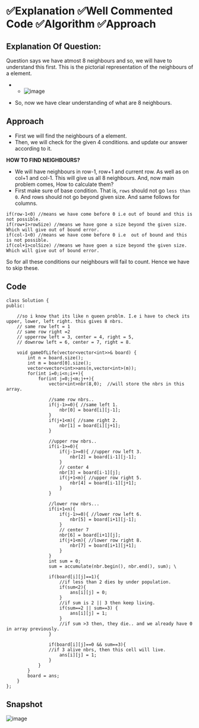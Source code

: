 # ✅Explanation ✅Well Commented Code ✅Algorithm ✅Approach

## Explanation Of Question:
Question says we have atmost 8 neighbours and so, we will have to understand this first. 
This is the pictorial representation of the neighbours of a element.

* * ![image](https://assets.leetcode.com/users/images/43dcf881-1dbc-46d8-b678-7a6fbf6134dc_1649773153.8890953.png)

* So, now we have clear understanding of what are 8 neighbours.


## Approach
* First we will find the neighbours of a element. 
* Then, we will check for the given 4 conditions. and update our answer according to it.

**HOW TO FIND NEIGHBOURS?**
* We will have neighbours in row-1, row+1 and current row. As well as on col+1 and col-1. This will give us all 8 neighbours. And, now main problem comes, How to calculate them?
* First make sure of base condition. That is, `rows` should not go `less than 0`.  And rows should not go beyond given size. And same follows for columns.

```
if(row-1<0) //means we have come before 0 i.e out of bound and this is not possible.
if(row+1>rowSize) //means we have gone a size beyond the given size. Which will give out of bound error.
if(col-1<0) //means we have come before 0 i.e  out of bound and this is not possible.
if(col+1>colSize) //means we have goen a size beyond the given size. Which will give out of bound error.
```
So for all these conditions our neighbours will fail to count. Hence we have to skip these.

## Code

```
class Solution {
public:
    
    //so i know that its like n queen problm. I.e i have to check its upper, lower, left right. this gives 8 nbrs.   
    // same row left = 1
    // same row right =2
    // upperrow left = 3, center = 4, right = 5,
    // downrow left = 6, center = 7, right = 8.
	
    void gameOfLife(vector<vector<int>>& board) {    
        int n = board.size();
        int m = board[0].size();
        vector<vector<int>>ans(n,vector<int>(m));
        for(int i=0;i<n;i++){
            for(int j=0;j<m;j++){
                vector<int>nbr(8,0);  //will store the nbrs in this array.
                
				//same row nbrs..
                if(j-1>=0){ //same left 1.
                    nbr[0] = board[i][j-1];
                }
                if(j+1<m){ //same right 2.
                    nbr[1] = board[i][j+1];
                }
                
                //upper row nbrs..
                if(i-1>=0){
                    if(j-1>=0){ //upper row left 3.
                        nbr[2] = board[i-1][j-1];
                    }
                    // center 4
                    nbr[3] = board[i-1][j];    
                    if(j+1<m){ //upper row right 5.
                        nbr[4] = board[i-1][j+1];
                    }    
                }
				
                //lower row nbrs...
                if(i+1<n){
                    if(j-1>=0){ //lower row left 6.
                        nbr[5] = board[i+1][j-1];
                    }
                    // center 7
                    nbr[6] = board[i+1][j];    
                    if(j+1<m){ //lower row right 8.
                        nbr[7] = board[i+1][j+1];
                    }
                }
                int sum = 0;
                sum = accumulate(nbr.begin(), nbr.end(), sum); \
				
                if(board[i][j]==1){
                    //if less than 2 dies by under population.
                    if(sum<2){
                        ans[i][j] = 0; 
                    } 
                    //if sum is 2 || 3 then keep living.
                    if(sum==2 || sum==3) {
                        ans[i][j] = 1;
                    }
                    //if sum >3 then, they die.. and we already have 0 in array previously.
                }
				
                if(board[i][j]==0 && sum==3){
				//if 3 alive nbrs, then this cell will live.
                    ans[i][j] = 1;
                }                
            }
        }
        board = ans;
    }
};
```
## Snapshot
![image](https://assets.leetcode.com/users/images/82cd190d-43b3-4c5f-8591-deab19247d56_1649774493.6406348.png)
